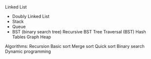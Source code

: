 Linked List
* Doubly Linked List
* Stack
* Queue
* BST (binary search tree)
Recursive BST
Tree Traversal (BST)
Hash Tables
Graph
Heap

Algorithms:
Recursion
Basic sort
Merge sort
Quick sort
Binary search
Dynamic programming


